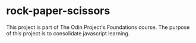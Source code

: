 # rock-paper-scissors
This project is part of The Odin Project's Foundations course. The purpose of this project is to consolidate javascript learning.